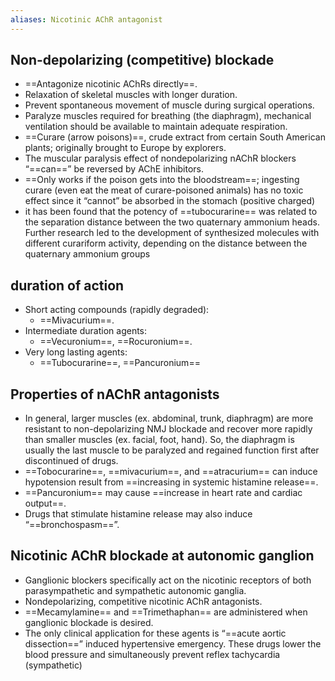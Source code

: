 ```yaml
---
aliases: Nicotinic AChR antagonist
---
```

## Non-depolarizing (competitive) blockade 
- ==Antagonize nicotinic AChRs directly==.
- Relaxation of skeletal muscles with longer duration.
- Prevent spontaneous movement of muscle during surgical operations. 
- Paralyze muscles required for breathing (the diaphragm), mechanical ventilation should be available to maintain adequate respiration. 
- ==Curare (arrow poisons)==, crude extract from certain South American plants; originally brought to Europe by explorers.
- The muscular paralysis effect of nondepolarizing nAChR blockers “==can==” be reversed by AChE inhibitors. 
- ==Only works if the poison gets into the bloodstream==; ingesting curare (even eat the meat of curare-poisoned animals) has no toxic effect since it “cannot” be absorbed in the stomach (positive charged)
- it has been found that the potency of ==tubocurarine== was related to the separation distance between the two quaternary ammonium heads. Further research led to the development of synthesized molecules with different curariform activity, depending on the distance between the quaternary ammonium groups

## duration of action
- Short acting compounds (rapidly degraded):
	- ==Mivacurium==. 
- Intermediate duration agents: 
	- ==Vecuronium==, ==Rocuronium==.
- Very long lasting agents:
	- ==Tubocurarine==, ==Pancuronium==
## Properties of nAChR antagonists
- In general, larger muscles (ex. abdominal, trunk, diaphragm) are more resistant to non-depolarizing NMJ blockade and recover more rapidly than smaller muscles (ex. facial, foot, hand). So, the diaphragm is usually the last muscle to be paralyzed and regained function first after discontinued of drugs.
- ==Tobocurarine==, ==mivacurium==, and ==atracurium== can induce hypotension result from ==increasing in systemic histamine release==.
- ==Pancuronium== may cause ==increase in heart rate and cardiac output==.
- Drugs that stimulate histamine release may also induce “==bronchospasm==”.
## Nicotinic AChR blockade at autonomic ganglion
- Ganglionic blockers specifically act on the nicotinic receptors of both parasympathetic and sympathetic autonomic ganglia.
- Nondepolarizing, competitive nicotinic AChR antagonists. 
- ==Mecamylamine== and ==Trimethaphan== are administered when ganglionic blockade is desired. 
- The only clinical application for these agents is “==acute aortic dissection==” induced hypertensive emergency. These drugs lower the blood pressure and simultaneously prevent reflex tachycardia (sympathetic)